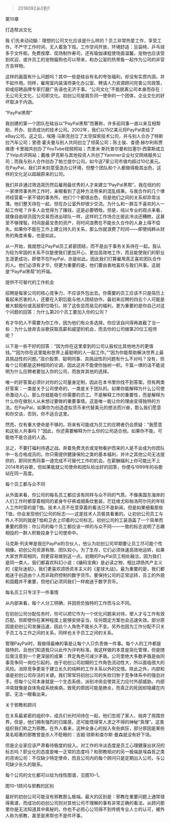 # 
> 2018092从0到1



第10章

打造帮派文化




我 们先来动动脑：理想的公司文化应该是什么样的？员工非常热爱工作，享受工作，不严守工作时间，无人着急下班。工作空间开放，环境舒适：豆袋椅、乒乓球多于文件柜。免费按摩、现场制作寿司，还有瑜伽课程使场面温馨。宠物也应该受到欢迎，或许员工的宠物猫狗也可以带来，和办公室的热带鱼一起作为公司的非官方吉祥物。

这样的画面有什么问题吗？其中一些是硅谷有名的夸张福利，却没有实质内涵，并不起作用。同样，雇用室内装潢师美化办公室、聘请人力资源顾问完善公司政策，抑或招聘品牌专家打磨广告语也无济于事。“公司文化”不能脱离公司本身而存在： 无公司无文化，公司即文化。初创公司是肩负同一使命的一个团体，企业文化的好坏取决于内涵。


“PayPal黑帮”


我创建的第一个团队在硅谷以“PayPal黑帮”而著称，许多前同事一直以来互相帮助，开办、投资成功的技术公司。2002年，我们以15亿美元将PayPal卖给了eBay公司。这之后，埃隆·马斯克创立了太空探索技术公司，并与别人合办了特斯拉汽车公司；里德·霍夫曼与别人共同创立了领英公司；陈士骏、查德·赫尔利和贾维德·卡里姆共创办了YouTube视频网站；杰里米·斯托普尔曼和拉塞尔·西蒙斯成立了Yelp点评网站；戴维·萨克斯与其他投资人共创了Yammer企业社交网络服务公司；而我与别人合作创办了帕兰提尔公司。如今这7家公司市值均超过10亿美元。在PayPal，我们并未刻意营造办公环境，但整个团队和个人都做得极其出色，这样的文化足以超越原来的公司。

我们并非通过筛选简历然后雇用最优秀的人才来建立“PayPal黑帮”。我在纽约的一家律师事务所工作时，亲眼看到了这种方法带来的混乱结果。与我合作的几个律师经营着一家不错的事务所，他们个个都很出色，但是他们之间的关系却异常淡薄。他们整天待在一起，但在办公室外却很少交流。为什么和一群互不喜欢的人一起工作呢？许多人会觉得为了赚钱，这是必要牺牲。但是，纯以专业的观点来看，就像自由球员因为交易而进出球队一样，这样的工作场合比彼此冷淡还糟糕，这甚至不够理智。时间是最宝贵的资产，将时间浪费在不能长久合作的人身上得不偿失。如果你不能在工作上建立持久的关系，那么你就浪费了时间——即使纯粹从财务的角度来看，也是如此。

从一开始，我就想让PayPal员工紧密团结，而不是出于事务关系待在一起。我认为较为牢固的关系不仅能使我们更加开心、更加高效地工作，而且能使我们的职业生涯更成功，即使不在PayPal，亦是如此。因此我们打算雇用真正喜欢团队合作的人。他们必须有才华，但更为重要的是，他们要由衷地喜欢与我们共事。这就是“PayPal黑帮”的开端。


提供不可替代的工作机会


招聘是每家公司的核心竞争力，不应该外包出去。你需要的员工应该不只是简历上看起来厉害的人，还要在入职后能与他人团结协作。最初来应聘的四五个人可能是被大额股份或高层职位吸引。除了这些显而易见的福利，更为重要的是你自己对这个问题的回答：为什么第20个员工要加入你的公司？

有才华的人不需要为你工作，因为他们有众多选择。你应该自问得再直截了当一些：为什么放弃去谷歌获取高薪和威望的机会，而去你的公司做第20位工程师呢？

以下是一些不好的回答：“因为你在这里拿到的公司认股权比其他地方的更值钱。”“因为你在这里能和世界上最聪明的人一起工作。”“因为你能帮助解决世界上最具挑战性的问题。”高价股票、聪明同事、具挑战性的问题有什么不对吗？没有，但每个公司都是这种相同的论调，因此这并不能使你独树一帜。千篇一律的话不能说明为什么应聘者要加入你的公司，而放弃其他的选择。

唯一的好答案必须针对你的公司量身定制，因此在本书里你找不到答案。但有两类好答案：一类是关于公司使命的，一类是关于团队的。如果你能解释为什么公司使命激动人心，那么你就能吸引你需要的员工。不是解释工作的重要性，而是解释为什么你在做别人从未想过要做的重要事情。这是唯一能让你的理由变得独特的方法。在PayPal，如果你为创造虚拟货币来代替美元的想法而兴奋，那么我们愿意和你交谈，否则，你不适合这里。

然而，仅有重大使命是不够的。将来有可能成为员工的应聘者仍会质疑：“我愿意和这些人共事吗？”因此，你还需要解释为什么你的公司适合他。如果你不能，可能他不是合适的人选。

总之，不要打福利待遇之战。奔着免费洗衣或宠物看护而来的人是不会成为你团队中一名合格成员的。你只需提供健康保险之类的基本福利，并许之其他公司无法提供的，即同优秀同事一道完成不可替代工作的机会。在薪酬福利上你可能比不上2014年的谷歌，但如果能就公司使命和团队给出好的回答，你便与1999年的谷歌站在同一高度。


每个员工都与众不同


从外面来看，你公司的每名员工都应该有同样与众不同的气质。不像美国东海岸的人们工作时都穿着相同的紧身牛仔裤或细条纹套装，芒廷维尤和帕洛阿尔托的年轻人工作时穿的是T恤。技术人员不在意穿着的看法已不是新闻，但是如果细看那些T恤，你会发现他们公司的标志——这是技术人员极其看重的。让初创公司员工与外人不同的就是T恤和卫衣上印着的公司标志。初创公司的工装涵盖了一个简单而重要的原则：你公司的每个员工都应该一样的与众不同——一致的标志说明了志趣相投的一群人积极投身于公司使命中。

马克斯·列夫琴是我在PayPal的合伙人，他认为初创公司早期要让员工尽可能个性相像。初创公司资源有限、团队较小。为了生存，它们必须快速高效地运转，如果大家世界观相同，则更容易做到这一点。初期的PayPal员工相处融洽，因为我们是同一类人。我们都喜欢科幻小说：《编码宝典》是必读之物，相比颂扬共产主义的《星际迷航》，我们更喜欢颂扬资本主义的《星球大战》。最为重要的是，我们都痴迷于创造由个人而非政府控制的数字货币。要保持公司的正常运转，员工的外貌和国籍并不重要，但他们必须同我们一样痴迷于数字货币。


每名员工只专注于一件事情


从内部来看，每个人分工明确，并因担负独特的工作而与众不同。

在初创公司分配任务时，你可以把它作为一个优化问题来对待，使人才与工作有效匹配。但即使你在某种程度上能够安排妥当，任何既定方案也会迅速失效。部分原因是初创公司发展迅速，因此个人角色不能长久不变。另外也因为工作分配不只关乎员工与工作之间的关系，同样也关乎员工之间的关系。

管理PayPal时，我做得最棒的事是让每个人只负责做一件事。每个人的工作都是独特的，且他们知道我只以此作为评判标准。我这样做的本意是简化管理，但是随后我注意到一个更深层的成果：界定角色可减少矛盾。公司里绝大多数矛盾是由同事竞争同一岗位引起的。由于初创公司初期的工作角色流动性大，所以面临很大的风险。消除竞争更易于建立长久的纯粹的工作关系以外的交情。除此之外，内部和谐是初创公司存活的关键。我们常常将初创公司的失败归咎于竞争体系中的强劲对手。但每个公司本身就是一个生态系统，派别冲突会使其无力应付外部威胁。内部冲突就像是自体免疫系统疾病，致死的原因可能是肺炎，而真正的死因却隐藏在内部，无法一眼看出来。


关于邪教和顾问


在关系最紧密的组织中，成员们长时间待在一起，他们忽视了家人、抛弃了周围世界。但是，他们拥有强烈的归属感，还可能悟得常人求之不得的神秘“真理”。这类组织我们称之为邪教。在外人看来，这种全身心的投入有些疯狂，部分原因是某些臭名昭著的邪教曾是杀人不眨眼的：吉姆·琼斯和查尔斯·曼森就没有好下场。

但是企业家应该严肃看待极度的投入。对工作的冷淡态度是员工心理健康出状况的标志吗？职业化的态度是唯一正常的态度吗？和邪教相对的另一极端是埃森哲之类的咨询公司：不仅缺少特定使命，而且公司内的每个顾问只是定期出入公司，与公司缺少长久的联系。

每个公司的文化都可以绘为线性图谱，见图10–1。





图10–1顾问与邪教的区别

最好的初创公司可能没有邪教那么极端。最大的区别是：邪教在重要问题上通常错得离谱，而成功的初创公司则对其他公司不理解的事有非常正确的看法。从顾问那里你是无法知道其中奥秘的，你也不必担心公司得不到传统专业人士的认可，被外人称为邪教，甚至是黑帮也不是件坏事。




